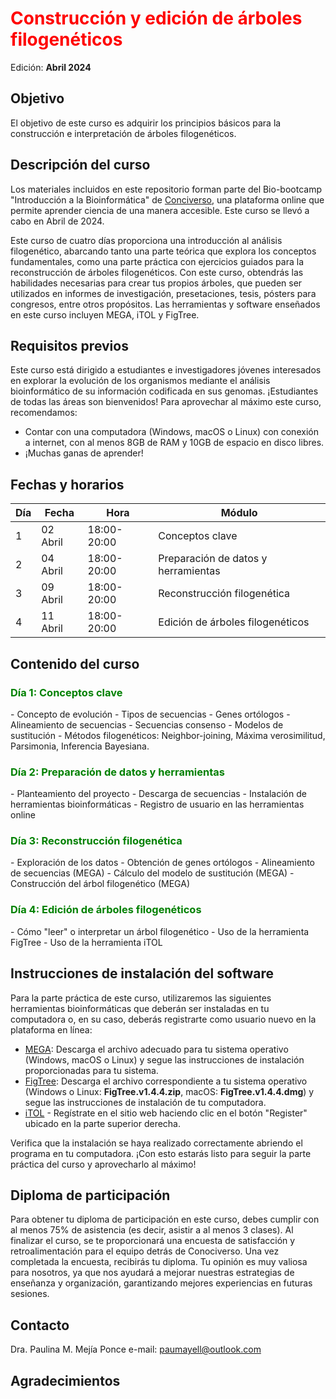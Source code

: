 <h1 style="color:red;">Construcción y edición de árboles filogenéticos</h1> 

Edición: **Abril 2024**

## Objetivo
El objetivo de este curso es adquirir los principios básicos para la construcción e interpretación de árboles filogenéticos. 

## Descripción del curso
Los materiales incluidos en este repositorio forman parte del Bio-bootcamp "Introducción a la Bioinformática" de [Conciverso](https://conociverso.com.mx), una plataforma online que permite aprender ciencia de una manera accesible. Este curso se llevó a cabo en Abril de 2024.

Este curso de cuatro días proporciona una introducción al análisis filogenético, abarcando tanto una parte teórica que explora los conceptos fundamentales, como una parte práctica con ejercicios guiados para la reconstrucción de árboles filogenéticos. Con este curso, obtendrás las habilidades necesarias para crear tus propios árboles, que pueden ser utilizados en informes de investigación, presetaciones, tesis, pósters para congresos, entre otros propósitos. Las herramientas y software enseñados en este curso incluyen MEGA, iTOL y FigTree.

## Requisitos previos
Este curso está dirigido a estudiantes e investigadores jóvenes interesados en explorar la evolución de los organismos mediante el análisis bioinformático de su información codificada en sus genomas. ¡Estudiantes de todas las áreas son bienvenidos! Para aprovechar al máximo este curso, recomendamos:
- Contar con una computadora (Windows, macOS  o Linux) con conexión a internet, con al menos 8GB de RAM y 10GB de espacio en disco libres.
- ¡Muchas ganas de aprender!

## Fechas y horarios

|Día|Fecha|Hora|Módulo|
|---|-----|----|------|
|1|02 Abril|18:00-20:00|Conceptos clave|
|2|04 Abril|18:00-20:00|Preparación de datos y herramientas|
|3|09 Abril|18:00-20:00|Reconstrucción filogenética|
|4|11 Abril|18:00-20:00|Edición de árboles filogenéticos|


## Contenido del curso
<h3 style="color:green;">Día 1: Conceptos clave</h3>
- Concepto de evolución
- Tipos de secuencias
- Genes ortólogos
- Alineamiento de secuencias
- Secuencias consenso
- Modelos de sustitución
- Métodos filogenéticos: Neighbor-joining, Máxima verosimilitud, Parsimonia, Inferencia Bayesiana.
  
<h3 style="color:green;">Día 2: Preparación de datos y herramientas</h3>
- Planteamiento del proyecto
- Descarga de secuencias
- Instalación de herramientas bioinformáticas
- Registro de usuario en las herramientas online

<h3 style="color:green;">Día 3: Reconstrucción filogenética</h3>
- Exploración de los datos
- Obtención de genes ortólogos
- Alineamiento de secuencias (MEGA)
- Cálculo del modelo de sustitución (MEGA)
- Construcción del árbol filogenético (MEGA)

<h3 style="color:green;">Día 4: Edición de árboles filogenéticos</h3>
- Cómo "leer" o interpretar un árbol filogenético
- Uso de la herramienta FigTree
- Uso de la herramienta iTOL


## Instrucciones de instalación del software

Para la parte práctica de este curso, utilizaremos las siguientes herramientas bioinformáticas que deberán ser instaladas en tu computadora o, en su caso, deberás registrarte como usuario nuevo en la plataforma en línea: 

- [MEGA](https://www.megasoftware.net): Descarga el archivo adecuado para tu sistema operativo (Windows, macOS o Linux) y segue las instrucciones de instalación proporcionadas para tu sistema.
- [FigTree](https://github.com/rambaut/figtree/releases/tag/v1.4.4): Descarga el archivo correspondiente a tu sistema operativo (Windows o Linux: **FigTree.v1.4.4.zip**, macOS: **FigTree.v1.4.4.dmg**) y segue las instrucciones de instalación de tu computadora.
- [iTOL](https://itol.embl.de) - Regístrate en el sitio web haciendo clic en el botón "Register" ubicado en la parte superior derecha.


Verifica que la instalación se haya realizado correctamente abriendo el programa en tu computadora. ¡Con esto estarás listo para seguir la parte práctica del curso y aprovecharlo al máximo!

## Diploma de participación

Para obtener tu diploma de participación en este curso, debes cumplir con al menos 75% de asistencia (es decir, asistir a al menos 3 clases).
Al finalizar el curso, se te proporcionará una encuesta de satisfacción y retroalimentación para el equipo detrás de Conociverso. Una vez completada la encuesta, recibirás tu diploma. Tu opinión es muy valiosa para nosotros, ya que nos ayudará a mejorar nuestras estrategias de enseñanza y organización, garantizando mejores experiencias en futuras sesiones. 

## Contacto

Dra. Paulina M. Mejía Ponce
e-mail: paumayell@outlook.com

## Agradecimientos
